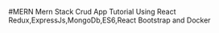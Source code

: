 #MERN
Mern Stack Crud App Tutorial Using React Redux,ExpressJs,MongoDb,ES6,React Bootstrap and Docker

